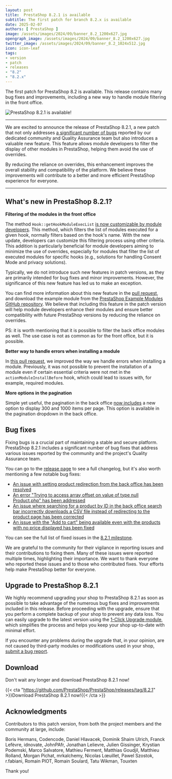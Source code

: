 ```yaml
---
layout: post
title:  PrestaShop 8.2.1 is available
subtitle: The first patch for branch 8.2.x is available
date: 2025-02-07
authors: [ PrestaShop ]
image: /assets/images/2024/09/banner_8.2_1200x627.jpg
opengraph_image: /assets/images/2024/09/banner_8.2_1200x627.jpg
twitter_image: /assets/images/2024/09/banner_8.2_1024x512.jpg
icon: icon-leaf
tags:
- version
- patch
- releases
- "8.2"
- "8.2.x"
---
```


The first patch for PrestaShop 8.2 is available. This release contains many bug fixes and improvements, including a new way to handle module filtering in the front office.

![PrestaShop 8.2.1 is available!](/assets/images/2024/09/banner_8.2_1534x424.jpg)

<hr>

We are excited to announce the release of PrestaShop 8.2.1, a new patch that not only addresses [a significant number of bugs](https://github.com/PrestaShop/PrestaShop/pulls?q=is%3Apr+is%3Amerged+milestone%3A8.2.1+label%3A%22Bug+fix%22+-label%3A%22E2E+Tests%22+) reported by our dedicated community and Quality Assurance team but also introduces a valuable new feature. This feature allows module developers to filter the display of other modules in PrestaShop, helping them avoid the use of overrides.

By reducing the reliance on overrides, this enhancement improves the overall stability and compatibility of the platform. We believe these improvements will contribute to a better and more efficient PrestaShop experience for everyone.

<hr>

## What's new in PrestaShop 8.2.1?

**Filtering of the modules in the front office**

The method `Hook::getHookModuleExecList` [is now customizable by module developers](https://github.com/PrestaShop/PrestaShop/pull/37125). This method, which filters the list of modules executed for a given hook, normally filters based on the hook's name. With the new update, developers can customize this filtering process using other criteria. This addition is particularly beneficial for module developers aiming to minimize the use of overrides, especially for modules that filter the list of executed modules for specific hooks (e.g., solutions for handling Consent Mode and privacy solutions).

Typically, we do not introduce such new features in patch versions, as they are primarily intended for bug fixes and minor improvements. However, the significance of this new feature has led us to make an exception.

You can find more information about this new feature in the [pull request](https://github.com/PrestaShop/PrestaShop/pull/37125/), and download the example module from the [PrestaShop Example Modules GitHub repository](https://github.com/PrestaShop/example-modules/demofiltermodules). We believe that including this feature in the patch version will help module developers enhance their modules and ensure better compatibility with future PrestaShop versions by reducing the reliance on overrides.

PS: it is worth mentioning that it is possible to filter the back office modules as well. The use case is not as common as for the front office, but it is possible.

**Better way to handle errors when installing a module**

In [this pull request](https://github.com/PrestaShop/PrestaShop/pull/36612/), we improved the way we handle errors when installing a module. Previously, it was not possible to prevent the installation of a module even if certain essential criteria were not met in the `actionModuleInstallBefore` hook, which could lead to issues with, for example, required modules.

**More options in the pagination**

Simple yet useful, the pagination in the back office [now includes](https://github.com/PrestaShop/PrestaShop/pull/37373) a new option to display 300 and 1000 items per page. This option is available in the pagination dropdown in the back office.

## Bug fixes

Fixing bugs is a crucial part of maintaining a stable and secure platform. PrestaShop 8.2.1 includes a significant number of bug fixes that address various issues reported by the community and the project's Quality Assurance team.

You can go to the [release page](https://github.com/PrestaShop/PrestaShop/releases/tag/8.2.1) to see a full changelog, but it's also worth mentioning a few notable bug fixes:

- [An issue with setting product redirection from the back office has been resolved](https://github.com/PrestaShop/PrestaShop/pull/36505)
- [An error "Trying to access array offset on value of type null Product.php" has been addressed](https://github.com/PrestaShop/PrestaShop/pull/36807)
- [An issue where searching for a product by ID in the back office search bar incorrectly downloads a CSV file instead of redirecting to the product page has been corrected](https://github.com/PrestaShop/PrestaShop/pull/37869)
- [An issue with the "Add to cart" being available even with the products with no price displayed has been fixed](https://github.com/PrestaShop/PrestaShop/pull/37533)

You can see the full list of fixed issues in the [8.2.1 milestone](https://github.com/PrestaShop/PrestaShop/pulls?q=is%3Apr+is%3Amerged+milestone%3A8.2.1+label%3A%22Bug+fix%22+-label%3A%22Improvement%22).

We are grateful to the community for their vigilance in reporting issues and their contributions to fixing them. Many of these issues were reported multiple times, highlighting their importance. We want to thank everyone who reported these issues and to those who contributed fixes. Your efforts help make PrestaShop better for everyone.

## Upgrade to PrestaShop 8.2.1

We highly recommend upgrading your shop to PrestaShop 8.2.1 as soon as possible to take advantage of the numerous bug fixes and improvements included in this release. Before proceeding with the upgrade, ensure that you perform a complete backup of your shop to prevent any data loss. You can easily upgrade to the latest version using the [1-Click Upgrade module](https://github.com/PrestaShop/autoupgrade/releases/), which simplifies the process and helps you keep your shop up-to-date with minimal effort.

If you encounter any problems during the upgrade that, in your opinion, are not caused by third-party modules or modifications used in your shop, [submit a bug report](https://www.prestashop-project.org/get-involved/report-issues/).

## Download

Don't wait any longer and download PrestaShop 8.2.1 now!

{{< cta "https://github.com/PrestaShop/PrestaShop/releases/tag/8.2.1" >}}Download PrestaShop 8.2.1 now!{{< /cta >}}

## Acknowledgments

Contributors to this patch version, from both the project members and the community at large, include:

Boris Hermans, Codencode, Daniel Hlavacek, Dominik Shaim Ulrich, Franck Lefèvre, idnovate, JohnPAfr, Jonathan Lelievre, Julien Gissinger, Krystian Podemski, Marco Salvatore, Mathieu Ferment, Matthias Goudjil, Matthieu Rolland, Morgan Pichat, mrkalchemy, Nicolas Lœuillet, Pawel Szostok, r.fabiani, Romain PIOT, Romain Soulard, Tatu Wikman, Touxten

Thank you!
